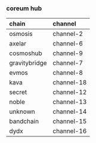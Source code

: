 ### coreum hub

| chain         | channel     |
|:--------------|:------------|
| osmosis       | channel-2   |
| axelar        | channel-6   |
| cosmoshub     | channel-9   |
| gravitybridge | channel-7   |
| evmos         | channel-8   |
| kava          | channel-18  |
| secret        | channel-12  |
| noble         | channel-13  |
| unknown       | channel-14  |
| bandchain     | channel-15  |
| dydx          | channel-16  |
